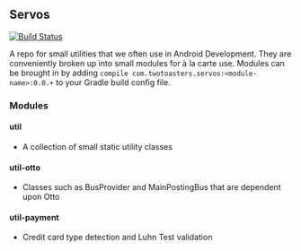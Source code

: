 ## Servos

[![Build Status](https://magnum.travis-ci.com/twotoasters/servos.svg?token=w2dnq6rpzQyKVx2ZAHkY&branch=master)](https://magnum.travis-ci.com/twotoasters/servos)

A repo for small utilities that we often use in Android Development. They are conveniently broken up into small modules for à la carte use. Modules can be brought in by adding `compile com.twotoasters.servos:<module-name>:0.0.+` to your Gradle build config file.

### Modules

#### util

- A collection of small static utility classes

#### util-otto

- Classes such as BusProvider and MainPostingBus that are dependent upon Otto


#### util-payment
- Credit card type detection and Luhn Test validation